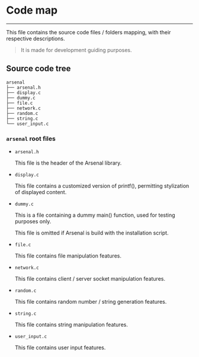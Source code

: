 # Code map

---

This file contains the source code files / folders mapping, with their respective descriptions.

> It is made for development guiding purposes.

## Source code tree

```
arsenal
├── arsenal.h
├── display.c
├── dummy.c
├── file.c
├── network.c
├── random.c
├── string.c
└── user_input.c
```

### `arsenal` root files

- `arsenal.h`

  This file is the header of the Arsenal library.

- `display.c`

  This file contains a customized version of printf(), permitting stylization of displayed content.

- `dummy.c`

  This is a file containing a dummy main() function, used for testing purposes only.

  This file is omitted if Arsenal is build with the installation script.

- `file.c`

  This file contains file manipulation features.

- `network.c`

  This file contains client / server socket manipulation features.

- `random.c`

  This file contains random number / string generation features.

- `string.c`

  This file contains string manipulation features.

- `user_input.c`

  This file contains user input features.